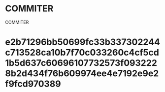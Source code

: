 # COMMITER
COMMITER






# e2b71296bb50699fc33b337302244c713528ca10b7f70c033260c4cf5cd1b5d637c60696107732573f0932228b2d434f76b609974ee4e7192e9e2f9fcd970389
